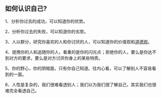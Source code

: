 ## 如何认识自己?

1、分析你过去的成功，可以知道你的优势。

2、分析你过去的失败，可以知道你的劣势。

3、人以群分，研究你喜欢的人和你讨厌的人，可以知道你的价值观和[道德观](https://www.zhihu.com/search?q=道德观&search_source=Entity&hybrid_search_source=Entity&hybrid_search_extra={"sourceType"%3A"answer"%2C"sourceId"%3A117916322})。

4、提携你的人和追随你的人，看重的是你的闪光点；拒绝你的人，要么是你达不到对方的要求，要么是对方讨厌你身上的某些特质。

5、你的野心，你的阴暗面，只有你自己知道。往内心看，可以了解别人不容易看到的一面。

6、人性是复杂的，我们很难看透别人；我们以为我们很了解自己，其实我们也很难完全看透自己。